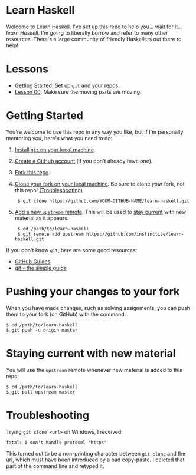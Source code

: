 # Learn Haskell

Welcome to Learn Haskell. I've set up this repo to help you... wait
for it... *learn Haskell*. I'm going to liberally borrow and refer to
many other resources. There's a large community of friendly
Haskellers out there to help!

# Lessons

* [Getting Started](#getting-started): Set up `git` and your repos.
* [Lesson 00](hw00): Make sure the moving parts are moving.

# Getting Started

You're welcome to use this repo in any way you like, but if I'm
personally mentoring you, here's what you need to do:

1. [Install `git` on your local machine](https://git-scm.com/downloads).
1. [Create a GitHub account](https://github.com/join) (if you don't already have one).
1. [Fork this repo](https://guides.github.com/activities/forking/).
1. [Clone your fork on your local
machine](https://help.github.com/articles/cloning-a-repository/).
Be sure to clone *your* fork, not this repo!
[(Troubleshooting)](#troubleshooting)

        $ git clone https://github.com/YOUR-GITHUB-NAME/learn-haskell.git

1. [Add a new `upstream` remote](https://help.github.com/articles/adding-a-remote/).
This will be used to [stay current](#staying-current) with new material as it appears.

        $ cd /path/to/learn-haskell
        $ git remote add upstream https://github.com/instinctive/learn-haskell.git

If you don't know `git`, here are some good resources:
* [GitHub Guides](https://guides.github.com/)
* [git - the simple guide](http://rogerdudler.github.io/git-guide/)

# Pushing your changes to your fork

When you have made changes, such as solving assignments, you can push them to
your fork (on GitHub) with the command:

    $ cd /path/to/learn-haskell
    $ git push -u origin master

# Staying current with new material

You will use the `upstream` remote whenever new material is added to this repo:

    $ cd /path/to/learn-haskell
    $ git pull upstream master

# Troubleshooting

Trying `git clone <url>` on Windows, I received:

    fatal: I don't handle protocol 'https'

This turned out to be a non-printing character between `git clone` and the
url, which must have been introduced by a bad copy-paste. I deleted that
part of the command line and retyped it.
